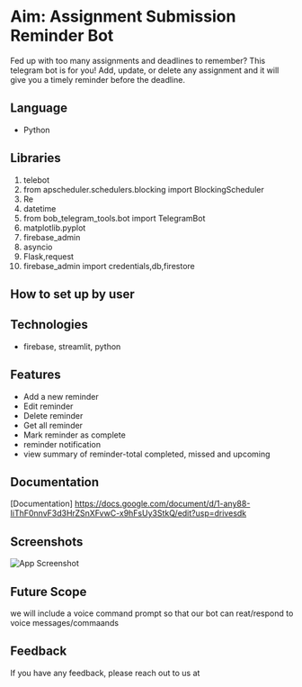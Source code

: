 # Aim: Assignment Submission Reminder Bot
Fed up with too many assignments and deadlines to remember? This telegram bot is for you! Add, update, or delete any assignment and it will give you a timely reminder before the deadline.

## Language 
- Python

## Libraries
1.	telebot
2.	from apscheduler.schedulers.blocking import BlockingScheduler
3.	Re
4.  datetime 
5.  from bob_telegram_tools.bot import TelegramBot
6.  matplotlib.pyplot
7.  firebase_admin
8.  asyncio
9.  Flask,request
10. firebase_admin import credentials,db,firestore

## How to set up by user


## Technologies 
- firebase, streamlit, python

## Features

- Add a new reminder
- Edit reminder
- Delete reminder
- Get all reminder
- Mark reminder as complete
- reminder notification
- view summary of reminder-total completed, missed and upcoming


## Documentation


[Documentation]
https://docs.google.com/document/d/1-any88-IiThF0nnvF3d3HrZSnXFvwC-x9hFsUy3StkQ/edit?usp=drivesdk

## Screenshots

![App Screenshot](https://via.placeholder.com/468x300?text=App+Screenshot+Here)


## Future Scope

we will include a voice command prompt so that our bot can reat/respond to voice messages/commaands





## Feedback

If you have any feedback, please reach out to us at
